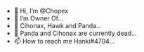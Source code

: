 - 👋 Hi, I’m @Chopex
- 👀 I’m Owner Of...
- 🌱 Cihonax, Hawk and Panda...
- 💞️ Panda and Cihonax are currently dead...
- 📫 How to reach me Hanki#4704...

<!---
Chopex/Chopex is a ✨ special ✨ repository because its `README.md` (this file) appears on your GitHub profile.
You can click the Preview link to take a look at your changes.
--->
